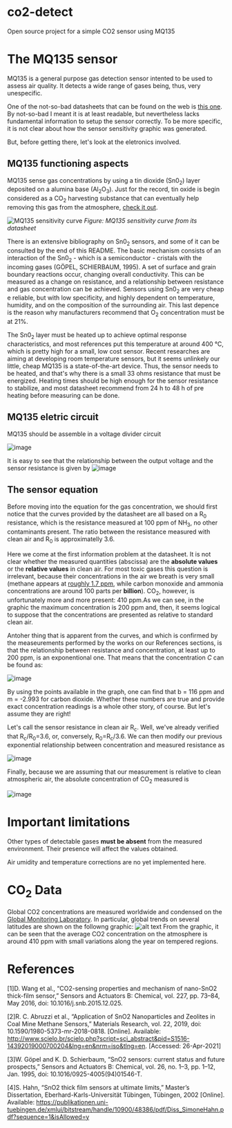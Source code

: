 # co2-detect
Open source project for a simple CO2 sensor using MQ135

# The MQ135 sensor
MQ135 is a general purpose gas detection sensor intented to be used to assess air quality. It detects a wide range of gases being, thus, very unespecific.

One of the not-so-bad datasheets that can be found on the web is [this one](https://www.electronicoscaldas.com/datasheet/MQ-135_Hanwei.pdf). By not-so-bad I meant it is at least readable, but nevertheless lacks fundamental information to setup the sensor correctly. To be more specific, it is not clear about how the sensor sensitivity graphic was generated.

But, before getting there, let's look at the eletronics involved.

## MQ135 functioning aspects
MQ135 sense gas concentrations by using a tin dioxide (Sn0<sub>2</sub>) layer deposited on a alumina base (Al<sub>2</sub>O<sub>3</sub>). Just for the record, tin oxide is begin considered as a CO<sub>2</sub> harvesting substance that can eventually help removing this gas from the atmosphere, [check it out](https://doi.org/10.1021/acsaem.8b02048).

![MQ135 sensitivity curve](https://user-images.githubusercontent.com/18699508/116015668-76568000-a610-11eb-85e7-664996fa7023.png)
*Figure: MQ135 sensitivity curve from its datasheet*

There is an extensive bibliography on Sn0<sub>2</sub> sensors, and some of it can be consulted by the end of this README. The basic mechanism consists of an interaction of the Sn0<sub>2</sub> - which is a semiconductor - cristals with the incoming gases (GÖPEL, SCHIERBAUM, 1995). A set of surface and grain boundary reactions occur, changing overall conductivity. This can be measured as a change on resistance, and a relationship between resistance and gas concentration can be achieved. Sensors using Sn0<sub>2</sub> are very cheap e reliable, but with low specificity, and highly dependent on temperature, humidity, and on the composition of the surrounding air. This last depence is the reason why manufacturers recommend that O<sub>2</sub> concentration must be at 21%.

The Sn0<sub>2</sub> layer must be heated up to achieve optimal response characteristics, and most references put this temperature at around 400 °C, which is pretty high for a small, low cost sensor. Recent researches are aiming at developing room temperature sensors, but it seems unlinkely our little, cheap MQ135 is a state-of-the-art device. Thus, the sensor needs to be heated, and that's why there is a small 33 ohms resistance that must be energized. Heating times should be high enough for the sensor resistance to stabilize, and most datasheet recommend from 24 h to 48 h of pre heating before measuring can be done.

## MQ135 eletric circuit

MQ135 should be assemble in a voltage divider circuit

![image](https://user-images.githubusercontent.com/18699508/116021508-b3297380-a61e-11eb-85e1-623e7e8ac4dc.png)

It is easy to see that the relationship between the output voltage and the sensor resistance is given by ![image](https://user-images.githubusercontent.com/18699508/116022122-f506e980-a61f-11eb-8073-6a54fe5ef5c0.png)

## The sensor equation

Before moving into the equation for the gas concentration, we should first notice that the curves provided by the datasheet are all based on a R<sub>0</sub> resistance, which is the resistance measured at 100 ppm of NH<sub>3</sub>, no other contaminants present. The ratio between the resistance measured with clean air and R<sub>0</sub> is approximatelly 3.6. 

Here we come at the first information problem at the datasheet. It is not clear whether the measured quantities (abscissa) are the **absolute values** or the **relative values** in clean air. For most toxic gases this question is irrelevant, because their concentrations in the air we breath is very small (methane appears at [roughly 1.7 ppm](https://nssdc.gsfc.nasa.gov/planetary/factsheet/earthfact.html), while carbon monoxide and ammonia concentrations are around 100 parts per **billion**). CO<sub>2</sub>, however, is unfortunately more and more present: 410 ppm.As we can see, in the graphic the maximum concentration is 200 ppm and, then, it seems logical to suppose that the concentrations are presented as relative to standard clean air.

Antoher thing that is apparent from the curves, and which is confirmed by the measeurements performed by the works on our References sections, is that the relationship between resistance and concentration, at least up to 200 ppm, is an exponentional one. That means that the concentration *C* can be found as:

![image](https://user-images.githubusercontent.com/18699508/116023901-80ce4500-a623-11eb-86e5-75f1adeb1ff5.png)

By using the points available in the graph, one can find that b = 116 ppm and m = -2.993 for carbon dioxide. Whether these numbers are true and provide exact concentration readings is a whole other story, of course. But let's assume they are right!

Let's call the sensor resistance in clean air R<sub>c</sub>. Well, we've already verified that R<sub>c</sub>/R<sub>0</sub>=3.6, or, conversely, R<sub>0</sub>=R<sub>c</sub>/3.6. We can then modify our previous exponential relationship between concentration and measured resistance as 

![image](https://user-images.githubusercontent.com/18699508/116024397-7eb8b600-a624-11eb-92dd-2c3146b29be6.png)

Finally, because we are assuming that our measurement is relative to clean atmospheric air, the absolute concentration of CO<sub>2</sub> measured is

![image](https://user-images.githubusercontent.com/18699508/116024508-ba538000-a624-11eb-83cb-e685efd368a5.png)

# Important limitations
Other types of detectable gases **must be absent** from the measured environment. Their presence will affect the values obtained.

Air umidity and temperature corrections are no yet implemented here.

# CO<sub>2</sub> Data
Global CO2 concentrations are measured worldwide and condensed on the [Global Monitoring Laboratory](https://www.esrl.noaa.gov/gmd/). In particular, global trends on several latitudes are shown on the followng graphic:
![alt text](https://www.esrl.noaa.gov/gmd/webdata/ccgg/trends/global_trend.png "Daily Global CO2")
From the graphic, it can be seen that the average CO2 concentration on the atmosphere is around 410 ppm with small variations along the year on tempered regions.

# References

[1]D. Wang et al., “CO2-sensing properties and mechanism of nano-SnO2 thick-film sensor,” Sensors and Actuators B: Chemical, vol. 227, pp. 73–84, May 2016, doi: 10.1016/j.snb.2015.12.025.

[2]R. C. Abruzzi et al., “Application of SnO2 Nanoparticles and Zeolites in Coal Mine Methane Sensors,” Materials Research, vol. 22, 2019, doi: 10.1590/1980-5373-mr-2018-0818. [Online]. Available: http://www.scielo.br/scielo.php?script=sci_abstract&pid=S1516-14392019000700204&lng=en&nrm=iso&tlng=en. [Accessed: 26-Apr-2021]

[3]W. Göpel and K. D. Schierbaum, “SnO2 sensors: current status and future prospects,” Sensors and Actuators B: Chemical, vol. 26, no. 1–3, pp. 1–12, Jan. 1995, doi: 10.1016/0925-4005(94)01546-T. 

[4]S. Hahn, “SnO2 thick film sensors at ultimate limits,” Master’s Dissertation, Eberhard-Karls-Universität Tübingen, Tübingen, 2002 [Online]. Available: https://publikationen.uni-tuebingen.de/xmlui/bitstream/handle/10900/48386/pdf/Diss_SimoneHahn.pdf?sequence=1&isAllowed=y



